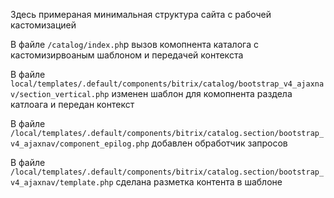 Здесь примераная минимальная структура сайта с рабочей кастомизацией

В файле `/catalog/index.ph`p вызов комопнента каталога с кастомизирвоаным шаблоном и передачей контекста

В файле `local/templates/.default/components/bitrix/catalog/bootstrap_v4_ajaxnav/section_vertical.php`
изменен шаблон для комопнента раздела катлоага и передан контекст

В файле `/local/templates/.default/components/bitrix/catalog.section/bootstrap_v4_ajaxnav/component_epilog.php`
добавлен обработчик запросов

В файле `/local/templates/.default/components/bitrix/catalog.section/bootstrap_v4_ajaxnav/template.php`
сделана разметка контента в шаблоне